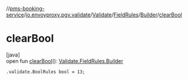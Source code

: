 //[pms-booking-service](../../../../../index.md)/[io.envoyproxy.pgv.validate](../../../index.md)/[Validate](../../index.md)/[FieldRules](../index.md)/[Builder](index.md)/[clearBool](clear-bool.md)

# clearBool

[java]\
open fun [clearBool](clear-bool.md)(): [Validate.FieldRules.Builder](index.md)

`.validate.BoolRules bool = 13;`
